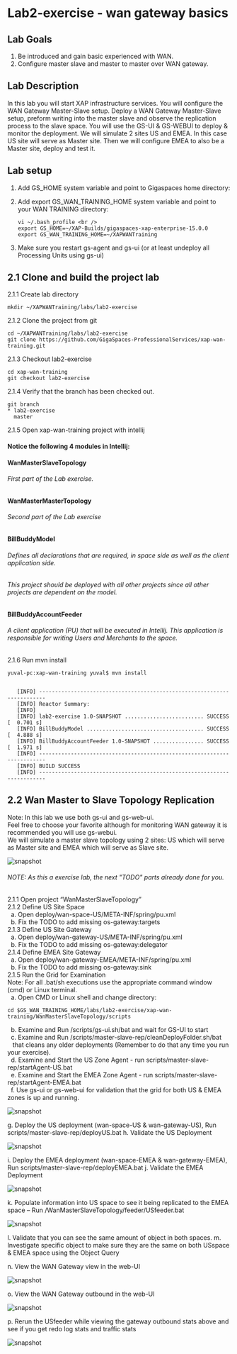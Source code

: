 # Lab2-exercise - wan gateway basics

## Lab Goals

1. Be introduced and gain basic experienced with WAN. <br />
2. Configure master slave and master to master over WAN gateway. <br />

## Lab Description
In this lab you will start XAP infrastructure services. You will configure the WAN Gateway Master-Slave setup. Deploy a WAN Gateway Master-Slave setup, preform writing into the master slave and observe the replication process to the slave space. You will use the GS-UI & GS-WEBUI to deploy & monitor the deployment. We will simulate 2 sites US and EMEA. In this case US site will serve as Master site.
Then we will configure EMEA to also be a Master site, deploy and test it.

## Lab setup
1.  Add GS_HOME system variable and point to Gigaspaces home directory: <br />
2.  Add export GS_WAN_TRAINING_HOME system variable and point to your WAN TRAINING directory: <br />

        vi ~/.bash_profile <br />
        export GS_HOME=~/XAP-Builds/gigaspaces-xap-enterprise-15.0.0
        export GS_WAN_TRAINING_HOME=~/XAPWANTraining
                               
3.  Make sure you restart gs-agent and gs-ui (or at least undeploy all Processing Units using gs-ui)
    
## 2.1	Clone and build the project lab

2.1.1 Create lab directory

    mkdir ~/XAPWANTraining/labs/lab2-exercise
      
2.1.2 Clone the project from git
    
    cd ~/XAPWANTraining/labs/lab2-exercise
    git clone https://github.com/GigaSpaces-ProfessionalServices/xap-wan-training.git 
    
2.1.3 Checkout lab2-exercise
    
    cd xap-wan-training
    git checkout lab2-exercise
    
2.1.4 Verify that the branch has been checked out.
    
    git branch
    * lab2-exercise
      master 
    
2.1.5 Open xap-wan-training project with intellij <br />

#### Notice the following 4 modules in Intellij: ####

#### WanMasterSlaveTopology  #####
###### First part of the Lab exercise. <br />

#### WanMasterMasterTopology #####
###### Second part of the Lab exercise

#### BillBuddyModel #####
###### Defines all declarations that are required, in space side as well as the client application side.
###### This project should be deployed with all other projects since all other projects are dependent on the model. <br />

#### BillBuddyAccountFeeder #####
###### A client application (PU) that will be executed in Intellij. This application is responsible for writing Users and Merchants to the space. <br />

       
2.1.6 Run mvn install <br />

    yuval-pc:xap-wan-training yuval$ mvn install
    
    
       [INFO] ------------------------------------------------------------------------
       [INFO] Reactor Summary:
       [INFO] 
       [INFO] lab2-exercise 1.0-SNAPSHOT ......................... SUCCESS [  0.701 s]
       [INFO] BillBuddyModel ..................................... SUCCESS [  4.888 s]
       [INFO] BillBuddyAccountFeeder 1.0-SNAPSHOT ................ SUCCESS [  1.971 s]
       [INFO] ------------------------------------------------------------------------
       [INFO] BUILD SUCCESS
       [INFO] ------------------------------------------------------------------------


    
## 2.2	Wan Master to Slave Topology Replication

Note: In this lab we use both gs-ui and gs-web-ui. <br />
Feel free to choose your favorite although for monitoring WAN gateway it is recommended you will use gs-webui. <br />
We will simulate a master slave topology using 2 sites: US which will serve as Master site and EMEA which will serve as Slave site.

   ![snapshot](Pictures/Picture1.png) <br />
 
   
   
###### NOTE: As this a exercise lab, the next "TODO" parts already done for you.


2.1.1	Open project “WanMasterSlaveTopology” <br />
2.1.2	Define US Site Space <br />
&nbsp;  a.	Open deploy/wan-space-US/META-INF/spring/pu.xml <br />
&nbsp;  b.	Fix the TODO to add missing os-gateway:targets <br />
2.1.3	Define US Site Gateway <br />
&nbsp;  a.	Open deploy/wan-gateway-US/META-INF/spring/pu.xml <br />
&nbsp;  b.	Fix the TODO to add missing os-gateway:delegator <br />
2.1.4	Define EMEA Site Gateway <br />
&nbsp;  a.	Open deploy/wan-gateway-EMEA/META-INF/spring/pu.xml <br />
&nbsp;  b.	Fix the TODO to add missing os-gateway:sink <br />
2.1.5	Run the Grid for Examination <br />
Note: For all .bat/sh executions use the appropriate command window (cmd) or Linux terminal. <br /> 
&nbsp;  a.	Open CMD or Linux shell and change directory: <br />
 
    cd $GS_WAN_TRAINING_HOME/labs/lab2-exercise/xap-wan-training/WanMasterSlaveTopology/scripts
  
   
&nbsp;  b.	Examine and Run /scripts/gs-ui.sh/bat and wait for GS-UI to start <br />
&nbsp;  c.	Examine and Run /scripts/master-slave-rep/cleanDeployFolder.sh/bat <br >
&nbsp;&nbsp;    that cleans any older deployments (Remember to do that any time you run your exercise). <br /> 
&nbsp;  d.	Examine and Start the US Zone Agent  - run scripts/master-slave-rep/startAgent-US.bat <br />
&nbsp;  e.	Examine and Start the EMEA Zone Agent  - run scripts/master-slave-rep/startAgent-EMEA.bat <br />
&nbsp;  f.	Use gs-ui or gs-web-ui for validation that the grid for both US & EMEA zones is up and running. <br /> 

   ![snapshot](Pictures/Picture2.png)
   
   g.	Deploy the US deployment (wan-space-US & wan-gateway-US), Run scripts/master-slave-rep/deployUS.bat
   h.	Validate the US Deployment

   ![snapshot](Pictures/Picture3.png)
   
   i.	Deploy the EMEA deployment (wan-space-EMEA & wan-gateway-EMEA), Run scripts/master-slave-rep/deployEMEA.bat
   j.	Validate the EMEA Deployment
   
   ![snapshot](Pictures/Picture4.png)
   
   k.	Populate information into US space to see it being replicated to the EMEA space – Run /WanMasterSlaveTopology/feeder/USfeeder.bat

   ![snapshot](Pictures/Picture5.png)

l.	Validate that you can see the same amount of object in both spaces.
m.	Investigate specific object to make sure they are the same on both USspace & EMEA space using the Object Query

n.	View the WAN Gateway view in the web-UI 

   ![snapshot](Pictures/Picture6.png)
   
   o.	View the WAN Gateway outbound in the web-UI 
   
   ![snapshot](Pictures/Picture7.png)
   
   p.	Rerun the USfeeder while viewing the gateway outbound stats above and see if you get redo log stats and traffic stats
   
   ![snapshot](Pictures/Picture8.png) 